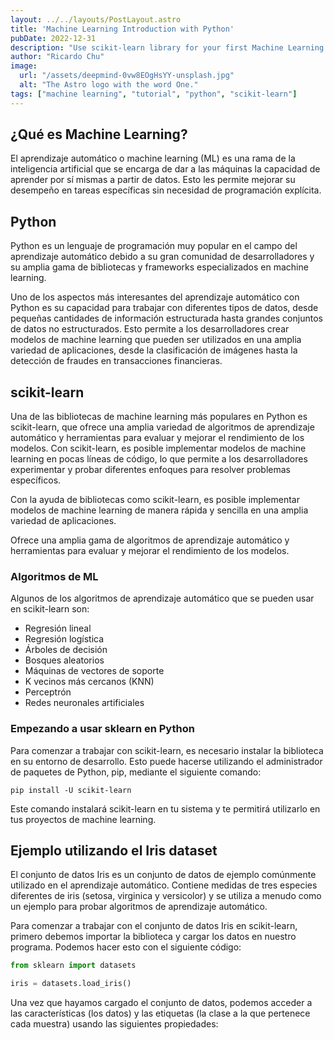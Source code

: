 ```yaml
---
layout: ../../layouts/PostLayout.astro
title: 'Machine Learning Introduction with Python'
pubDate: 2022-12-31
description: "Use scikit-learn library for your first Machine Learning algorithm."
author: "Ricardo Chu"
image:
  url: "/assets/deepmind-0vw8EOgHsYY-unsplash.jpg"
  alt: "The Astro logo with the word One."
tags: ["machine learning", "tutorial", "python", "scikit-learn"]
---
```


## ¿Qué es Machine Learning? 

El aprendizaje automático o machine learning (ML) es una rama de la inteligencia artificial que se encarga de dar a las máquinas la capacidad de aprender por sí mismas a partir de datos. Esto les permite mejorar su desempeño en tareas específicas sin necesidad de programación explícita.

## Python
Python es un lenguaje de programación muy popular en el campo del aprendizaje automático debido a su gran comunidad de desarrolladores y su amplia gama de bibliotecas y frameworks especializados en machine learning.

Uno de los aspectos más interesantes del aprendizaje automático con Python es su capacidad para trabajar con diferentes tipos de datos, desde pequeñas cantidades de información estructurada hasta grandes conjuntos de datos no estructurados. Esto permite a los desarrolladores crear modelos de machine learning que pueden ser utilizados en una amplia variedad de aplicaciones, desde la clasificación de imágenes hasta la detección de fraudes en transacciones financieras.

## scikit-learn

Una de las bibliotecas de machine learning más populares en Python es scikit-learn, que ofrece una amplia variedad de algoritmos de aprendizaje automático y herramientas para evaluar y mejorar el rendimiento de los modelos. Con scikit-learn, es posible implementar modelos de machine learning en pocas líneas de código, lo que permite a los desarrolladores experimentar y probar diferentes enfoques para resolver problemas específicos.

Con la ayuda de bibliotecas como scikit-learn, es posible implementar modelos de machine learning de manera rápida y sencilla en una amplia variedad de aplicaciones.

Ofrece una amplia gama de algoritmos de aprendizaje automático y herramientas para evaluar y mejorar el rendimiento de los modelos.

### Algoritmos de ML

Algunos de los algoritmos de aprendizaje automático que se pueden usar en scikit-learn son:

* Regresión lineal
* Regresión logística
* Árboles de decisión
* Bosques aleatorios
* Máquinas de vectores de soporte
* K vecinos más cercanos (KNN)
* Perceptrón
* Redes neuronales artificiales

### Empezando a usar sklearn en Python

Para comenzar a trabajar con scikit-learn, es necesario instalar la biblioteca en su entorno de desarrollo. Esto puede hacerse utilizando el administrador de paquetes de Python, pip, mediante el siguiente comando:

~~~
pip install -U scikit-learn
~~~

Este comando instalará scikit-learn en tu sistema y te permitirá utilizarlo en tus proyectos de machine learning.

## Ejemplo utilizando el Iris dataset

El conjunto de datos Iris es un conjunto de datos de ejemplo comúnmente utilizado en el aprendizaje automático. Contiene medidas de tres especies diferentes de iris (setosa, virginica y versicolor) y se utiliza a menudo como un ejemplo para probar algoritmos de aprendizaje automático.

Para comenzar a trabajar con el conjunto de datos Iris en scikit-learn, primero debemos importar la biblioteca y cargar los datos en nuestro programa. Podemos hacer esto con el siguiente código:

~~~py
from sklearn import datasets

iris = datasets.load_iris()
~~~

Una vez que hayamos cargado el conjunto de datos, podemos acceder a las características (los datos) y las etiquetas (la clase a la que pertenece cada muestra) usando las siguientes propiedades:

